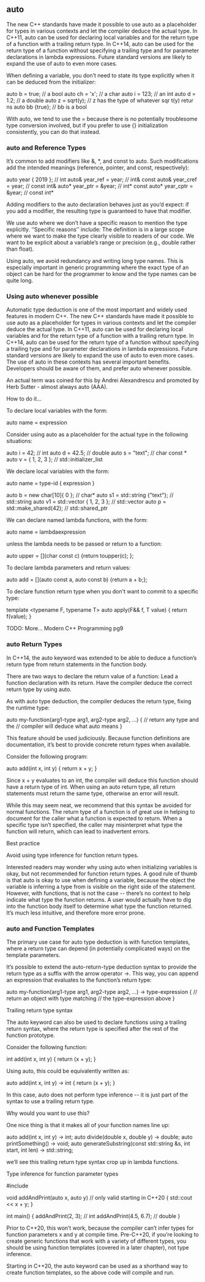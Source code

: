 ## auto
The new C++ standards have made it possible to use auto as a placeholder for types in various contexts and let the compiler deduce the actual type. In C++11, auto can be used for declaring local variables and for the return type of a function with a trailing return type. In C++14, auto can be used for the return type of a function without specifying a trailing type and for parameter declarations in lambda expressions. Future standard versions are likely to expand the use of auto to even more cases.

When defining a variable, you don’t need to state its type explicitly when it can be deduced from the initializer:

  auto b = true; // a bool
  auto ch = 'x'; // a char
  auto i = 123; // an int
  auto d = 1.2; // a double
  auto z = sqrt(y); // z has the type of whatever sqr t(y) retur ns
  auto bb {true}; // bb is a bool

With auto, we tend to use the = because there is no potentially troublesome type conversion involved, but if you prefer to use {} initialization consistently, you can do that instead.



### auto and Reference Types
It’s common to add modifiers like &, *, and const to auto. Such modifications add the intended meanings (reference, pointer, and const, respectively):

  auto year { 2019 }; // int
  auto& year_ref = year; // int&
  const auto& year_cref = year; // const int&
  auto\* year_ptr = &year; // int*
  const auto\* year_cptr = &year; // const int*

Adding modifiers to the auto declaration behaves just as you’d expect: if you add a modifier, the resulting type is guaranteed to have that modifier.


We use auto where we don’t have a specific reason to mention the type explicitly. ‘‘Specific reasons’’ include:
  The definition is in a large scope where we want to make the type clearly visible to readers of our code.
  We want to be explicit about a variable’s range or precision (e.g., double rather than float).

Using auto, we avoid redundancy and writing long type names. This is especially important in generic programming where the exact type of an object can be hard for the programmer to know and the type names can be quite long.



### Using auto whenever possible

Automatic type deduction is one of the most important and widely used features in modern C++. The new C++ standards have made it possible to use auto as a placeholder for types in various contexts and let the compiler deduce the actual type. In C++11, auto can be used for declaring local variables and for the return type of a function with a trailing return type. In C++14, auto can be used for the return type of a function without specifying a trailing type and for parameter declarations in lambda expressions. Future standard versions are likely to expand the use of auto to even more cases. The use of auto in these contexts has several important benefits. Developers should be aware of them, and prefer auto whenever possible.

An actual term was coined for this by Andrei Alexandrescu and promoted by Herb Sutter - almost always auto (AAA).


How to do it...

To declare local variables with the form:

  auto name = expression

Consider using auto as a placeholder for the actual type in the following situations:

  auto i = 42; // int
  auto d = 42.5; // double
  auto s = "text"; // char const *
  auto v = { 1, 2, 3 }; // std::initializer_list<int>

We declare local variables with the form:

  auto name = type-id { expression }

  auto b = new char[10]{ 0 }; // char*
  auto s1 = std::string {"text"}; // std::string
  auto v1 = std::vector<int> { 1, 2, 3 }; // std::vector<int>
  auto p = std::make_shared<int>(42); // std::shared_ptr<int>

We can declare named lambda functions, with the form:

  auto name = lambdaexpression

unless the lambda needs to be passed or return to a function:

  auto upper = [](char const c) {return toupper(c); };

To declare lambda parameters and return values:

  auto add = [](auto const a, auto const b) {return a + b;};

To declare function return type when you don't want to commit to a specific type:

  template <typename F, typename T>
  auto apply(F&& f, T value)
  {
    return f(value);
  }




TODO: More... Modern C++ Programming pg9




### auto Return Types
In C++14, the auto keyword was extended to be able to deduce a function’s return type from return statements in the function body.

There are two ways to declare the return value of a function:
  Lead a function declaration with its return.
  Have the compiler deduce the correct return type by using auto.

As with auto type deduction, the compiler deduces the return type, fixing the runtime type:

  auto my-function(arg1-type arg1, arg2-type arg2, ...) {
    // return any type and the
    // compiler will deduce what auto means
  }

This feature should be used judiciously. Because function definitions are documentation, it’s best to provide concrete return types when available.

Consider the following program:

  auto add(int x, int y)
  {
      return x + y;
  }

Since x + y evaluates to an int, the compiler will deduce this function should have a return type of int. When using an auto return type, all return statements must return the same type, otherwise an error will result.

While this may seem neat, we recommend that this syntax be avoided for normal functions. The return type of a function is of great use in helping to document for the caller what a function is expected to return. When a specific type isn’t specified, the caller may misinterpret what type the function will return, which can lead to inadvertent errors.

Best practice

Avoid using type inference for function return types.

Interested readers may wonder why using auto when initializing variables is okay, but not recommended for function return types. A good rule of thumb is that auto is okay to use when defining a variable, because the object the variable is inferring a type from is visible on the right side of the statement. However, with functions, that is not the case -- there’s no context to help indicate what type the function returns. A user would actually have to dig into the function body itself to determine what type the function returned. It’s much less intuitive, and therefore more error prone.

### auto and Function Templates

The primary use case for auto type deduction is with function templates, where a return type can depend (in potentially complicated ways) on the template parameters.

It’s possible to extend the auto-return-type deduction syntax to provide the return type as a suffix with the arrow operator ->. This way, you can append an expression that evaluates to the function’s return type:

  auto my-function(arg1-type arg1, arg2-type arg2, ...) -> type-expression {
    // return an object with type matching
    // the type-expression above
  }





Trailing return type syntax

The auto keyword can also be used to declare functions using a trailing return syntax, where the return type is specified after the rest of the function prototype.

Consider the following function:

  int add(int x, int y)
  {
    return (x + y);
  }

Using auto, this could be equivalently written as:

  auto add(int x, int y) -> int
  {
    return (x + y);
  }

In this case, auto does not perform type inference -- it is just part of the syntax to use a trailing return type.

Why would you want to use this?

One nice thing is that it makes all of your function names line up:

  auto add(int x, int y) -> int;
  auto divide(double x, double y) -> double;
  auto printSomething() -> void;
  auto generateSubstring(const std::string &s, int start, int len) -> std::string;

we’ll see this trailing return type syntax crop up in lambda functions.


Type inference for function parameter types

  #include <iostream>

  void addAndPrint(auto x, auto y) // only valid starting in C++20
  {
    std::cout << x + y;
  }

  int main()
  {
    addAndPrint(2, 3); // int
    addAndPrint(4.5, 6.7); // double
  }

Prior to C++20, this won’t work, because the compiler can’t infer types for function parameters x and y at compile time. Pre-C++20, if you’re looking to create generic functions that work with a variety of different types, you should be using function templates (covered in a later chapter), not type inference.

Starting in C++20, the auto keyword can be used as a shorthand way to create function templates, so the above code will compile and run.
